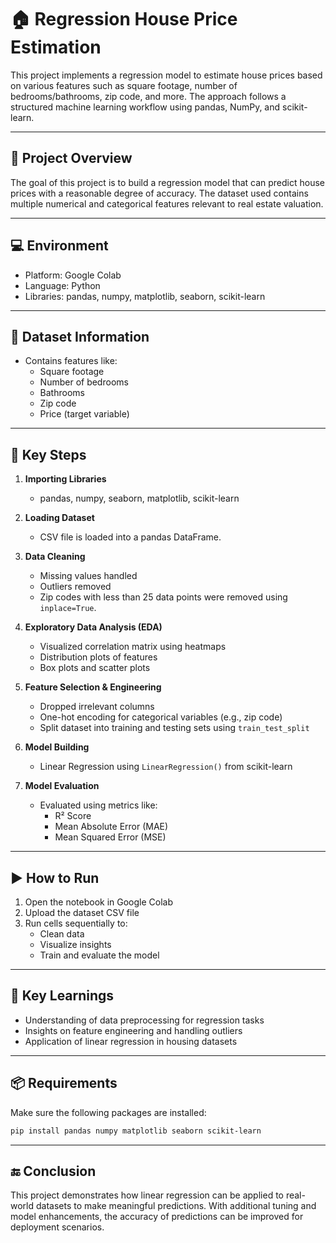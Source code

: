 
# 🏠 Regression House Price Estimation

This project implements a regression model to estimate house prices based on various features such as square footage, number of bedrooms/bathrooms, zip code, and more. The approach follows a structured machine learning workflow using pandas, NumPy, and scikit-learn.

---

## 📌 Project Overview

The goal of this project is to build a regression model that can predict house prices with a reasonable degree of accuracy. The dataset used contains multiple numerical and categorical features relevant to real estate valuation.

---

## 💻 Environment

- Platform: Google Colab
- Language: Python
- Libraries: pandas, numpy, matplotlib, seaborn, scikit-learn

---

## 📁 Dataset Information

- Contains features like:
  - Square footage
  - Number of bedrooms
  - Bathrooms
  - Zip code
  - Price (target variable)

---

## 🧪 Key Steps

1. **Importing Libraries**
   - pandas, numpy, seaborn, matplotlib, scikit-learn

2. **Loading Dataset**
   - CSV file is loaded into a pandas DataFrame.

3. **Data Cleaning**
   - Missing values handled
   - Outliers removed
   - Zip codes with less than 25 data points were removed using `inplace=True`.

4. **Exploratory Data Analysis (EDA)**
   - Visualized correlation matrix using heatmaps
   - Distribution plots of features
   - Box plots and scatter plots

5. **Feature Selection & Engineering**
   - Dropped irrelevant columns
   - One-hot encoding for categorical variables (e.g., zip code)
   - Split dataset into training and testing sets using `train_test_split`

6. **Model Building**
   - Linear Regression using `LinearRegression()` from scikit-learn

7. **Model Evaluation**
   - Evaluated using metrics like:
     - R² Score
     - Mean Absolute Error (MAE)
     - Mean Squared Error (MSE)

---

## ▶️ How to Run

1. Open the notebook in Google Colab
2. Upload the dataset CSV file
3. Run cells sequentially to:
   - Clean data
   - Visualize insights
   - Train and evaluate the model

---

## 🧠 Key Learnings

- Understanding of data preprocessing for regression tasks
- Insights on feature engineering and handling outliers
- Application of linear regression in housing datasets

---

## 📦 Requirements

Make sure the following packages are installed:

```bash
pip install pandas numpy matplotlib seaborn scikit-learn
```

---

## 🔚 Conclusion

This project demonstrates how linear regression can be applied to real-world datasets to make meaningful predictions. With additional tuning and model enhancements, the accuracy of predictions can be improved for deployment scenarios.
